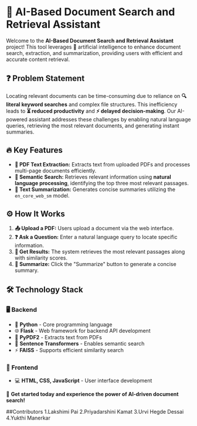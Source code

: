# 📄 AI-Based Document Search and Retrieval Assistant

Welcome to the **AI-Based Document Search and Retrieval Assistant** project! This tool leverages 🤖 artificial intelligence to enhance document search, extraction, and summarization, providing users with efficient and accurate content retrieval.

## ❓ Problem Statement
Locating relevant documents can be time-consuming due to reliance on **🔍 literal keyword searches** and complex file structures. This inefficiency leads to **⏳ reduced productivity** and **⚡ delayed decision-making**. Our AI-powered assistant addresses these challenges by enabling natural language queries, retrieving the most relevant documents, and generating instant summaries.

## 🔥 Key Features
- **📄 PDF Text Extraction:** Extracts text from uploaded PDFs and processes multi-page documents efficiently.
- **🧠 Semantic Search:** Retrieves relevant information using **natural language processing**, identifying the top three most relevant passages.
- **📜 Text Summarization:** Generates concise summaries utilizing the `en_core_web_sm` model.

## ⚙️ How It Works
1. **📤 Upload a PDF:** Users upload a document via the web interface.
2. **❓ Ask a Question:** Enter a natural language query to locate specific information.
3. **🔎 Get Results:** The system retrieves the most relevant passages along with similarity scores.
4. **📝 Summarize:** Click the "Summarize" button to generate a concise summary.

## 🛠️ Technology Stack
### 🖥️ Backend
- 🐍 **Python** - Core programming language
- 🌐 **Flask** - Web framework for backend API development
- 📜 **PyPDF2** - Extracts text from PDFs
- 🧠 **Sentence Transformers** - Enables semantic search
- ⚡ **FAISS** - Supports efficient similarity search

### 🎨 Frontend
- 💻 **HTML, CSS, JavaScript** - User interface development

📄 **Get started today and experience the power of AI-driven document search!**

##Contributors
1.Lakshimi Pai
2.Priyadarshini Kamat
3.Urvi Hegde Dessai
4.Yukthi Manerkar

